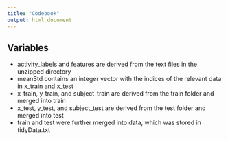 ```yaml
---
title: "Codebook"
output: html_document
---
```


## Variables

* activity_labels and features are derived from the text files in the unzipped directory
* meanStd contains an integer vector with the indices of the relevant data in x_train and x_test
* x_train, y_train, and subject_train are derived from the train folder and merged into train
* x_test, y_test, and subject_test are derived from the test folder and merged into test
* train and test were further merged into data, which was stored in tidyData.txt
